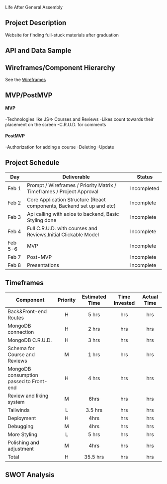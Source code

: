 Life After General Assembly

## Project Description

Website for finding full-stuck materials
after graduation

## API and Data Sample

## Wireframes/Component Hierarchy

See the [Wireframes](https://whimsical.com/react-architecture-exercise-RBBXMDbZMuGDvYotJJxSgk)

## MVP/PostMVP

#### MVP

-Technologies like JS=> Courses and Reviews
-Likes count towards their placement on the screen
-C.R.U.D. for comments

#### PostMVP

-Authorization for adding a course
-Deleting
-Update

## Project Schedule

| Day     | Deliverable                                                           | Status      |
| ------- | --------------------------------------------------------------------- | ----------- |
| Feb 1   | Prompt / Wireframes / Priority Matrix / Timeframes / Project Approval | Incompleted |
| Feb 2   | Core Application Structure (React components, Backend set up and etc) | Incomplete  |
| Feb 3   | Api calling with axios to backend, Basic Styling done                 | Incomplete  |
| Feb 4   | Full C.R.U.D. with courses and Reviews,Initial Clickable Model        | Incomplete  |
| Feb 5-6 | MVP                                                                   | Incomplete  |
| Feb 7   | Post-MVP                                                              | Incomplete  |
| Feb 8   | Presentations                                                         | Incomplete  |

## Timeframes

| Component                               | Priority | Estimated Time | Time Invested | Actual Time |
| --------------------------------------- | :------: | :------------: | :-----------: | :---------: |
| Back&Front-end Routes                   |    H     |     5 hrs      |      hrs      |     hrs     |
| MongoDB connection                      |    H     |     2 hrs      |      hrs      |     hrs     |
| MongoDB C.R.U.D.                        |    H     |     3 hrs      |      hrs      |     hrs     |
| Schema for Course and Reviews           |    M     |     1 hrs      |      hrs      |     hrs     |
| MongoDB consumption passed to Front-end |    H     |     4 hrs      |      hrs      |     hrs     |
| Review and liking system                |    M     |      6hrs      |      hrs      |     hrs     |
| Tailwinds                               |    L     |    3.5 hrs     |      hrs      |     hrs     |
| Deployment                              |    H     |      4hrs      |      hrs      |     hrs     |
| Debugging                               |    M     |      4hrs      |      hrs      |     hrs     |
| More Styling                            |    L     |     5 hrs      |      hrs      |     hrs     |
| Polishing and adjustment                |    M     |      4hrs      |      hrs      |     hrs     |
| Total                                   |    H     |    35.5 hrs    |      hrs      |     hrs     |

## SWOT Analysis
